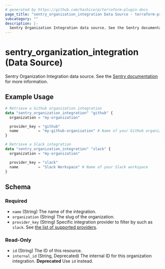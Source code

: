 ```yaml
---
# generated by https://github.com/hashicorp/terraform-plugin-docs
page_title: "sentry_organization_integration Data Source - terraform-provider-sentry"
subcategory: ""
description: |-
  Sentry Organization Integration data source. See the Sentry documentation https://docs.sentry.io/api/integrations/list-an-organizations-available-integrations/ for more information.
---
```


# sentry_organization_integration (Data Source)

Sentry Organization Integration data source. See the [Sentry documentation](https://docs.sentry.io/api/integrations/list-an-organizations-available-integrations/) for more information.

## Example Usage

```terraform
# Retrieve a Github organization integration
data "sentry_organization_integration" "github" {
  organization = "my-organization"

  provider_key = "github"
  name         = "my-github-organization" # Name of your GitHub organization (i.e. http://github.com/[name])
}

# Retrieve a Slack integration
data "sentry_organization_integration" "slack" {
  organization = "my-organization"

  provider_key = "slack"
  name         = "Slack Workspace" # Name of your Slack workspace
}
```

<!-- schema generated by tfplugindocs -->
## Schema

### Required

- `name` (String) The name of the integration.
- `organization` (String) The slug of the organization.
- `provider_key` (String) Specific integration provider to filter by such as `slack`. See [the list of supported providers](https://docs.sentry.io/product/integrations/).

### Read-Only

- `id` (String) The ID of this resource.
- `internal_id` (String, Deprecated) The internal ID for this organization integration. **Deprecated** Use `id` instead.
